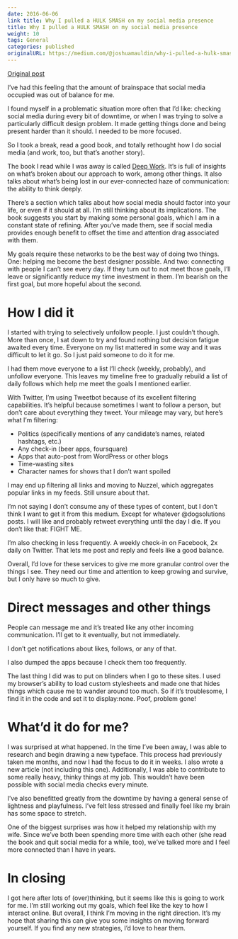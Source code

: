 ```yaml
---
date: 2016-06-06
link title: Why I pulled a HULK SMASH on my social media presence
title: Why I pulled a HULK SMASH on my social media presence
weight: 10
tags: General
categories: published
originalURL: https://medium.com/@joshuamauldin/why-i-pulled-a-hulk-smash-on-my-social-media-presence-c23a30b08e8
---
```


[Original post](https://medium.com/@joshuamauldin/why-i-pulled-a-hulk-smash-on-my-social-media-presence-c23a30b08e8)

I’ve had this feeling that the amount of brainspace that social media occupied was out of balance for me.

I found myself in a problematic situation more often that I’d like: checking social media during every bit of downtime, or when I was trying to solve a particularly difficult design problem. It made getting things done and being present harder than it should. I needed to be more focused.

So I took a break, read a good book, and totally rethought how I do social media (and work, too, but that’s another story).

The book I read while I was away is called [Deep Work](https://www.amazon.com/s?url=search-alias%3Daps&field-keywords=deep+work&tag=a2appu-20). It’s is full of insights on what’s broken about our approach to work, among other things. It also talks about what’s being lost in our ever-connected haze of communication: the ability to think deeply.

There’s a section which talks about how social media should factor into your life, or even if it should at all. I’m still thinking about its implications. The book suggests you start by making some personal goals, which I am in a constant state of refining. After you’ve made them, see if social media provides enough benefit to offset the time and attention drag associated with them.

My goals require these networks to be the best way of doing two things. One: helping me become the best designer possible. And two: connecting with people I can’t see every day. If they turn out to not meet those goals, I’ll leave or significantly reduce my time investment in them. I’m bearish on the first goal, but more hopeful about the second.

# How I did it

I started with trying to selectively unfollow people. I just couldn’t though. More than once, I sat down to try and found nothing but decision fatigue awaited every time. Everyone on my list mattered in some way and it was difficult to let it go. So I just paid someone to do it for me.

I had them move everyone to a list I’ll check (weekly, probably), and unfollow everyone. This leaves my timeline free to gradually rebuild a list of daily follows which help me meet the goals I mentioned earlier.

With Twitter, I’m using Tweetbot because of its excellent filtering capabilities. It’s helpful because sometimes I want to follow a person, but don’t care about everything they tweet. Your mileage may vary, but here’s what I’m filtering:

- Politics (specifically mentions of any candidate’s names, related hashtags, etc.)
- Any check-in (beer apps, foursquare)
- Apps that auto-post from WordPress or other blogs
- Time-wasting sites
- Character names for shows that I don’t want spoiled

I may end up filtering all links and moving to Nuzzel, which aggregates popular links in my feeds. Still unsure about that.

I’m not saying I don’t consume any of these types of content, but I don’t think I want to get it from this medium. Except for whatever @dogsolutions posts. I will like and probably retweet everything until the day I die. If you don’t like that: FIGHT ME.

I’m also checking in less frequently. A weekly check-in on Facebook, 2x daily on Twitter. That lets me post and reply and feels like a good balance.

Overall, I’d love for these services to give me more granular control over the things I see. They need our time and attention to keep growing and survive, but I only have so much to give.

# Direct messages and other things

People can message me and it’s treated like any other incoming communication. I’ll get to it eventually, but not immediately.

I don’t get notifications about likes, follows, or any of that.

I also dumped the apps because I check them too frequently.

The last thing I did was to put on blinders when I go to these sites. I used my browser’s ability to load custom stylesheets and made one that hides things which cause me to wander around too much. So if it’s troublesome, I find it in the code and set it to display:none. Poof, problem gone!

# What’d it do for me?

I was surprised at what happened. In the time I’ve been away, I was able to research and begin drawing a new typeface. This process had previously taken me months, and now I had the focus to do it in weeks. I also wrote a new article (not including this one). Additionally, I was able to contribute to some really heavy, thinky things at my job. This wouldn’t have been possible with social media checks every minute.

I’ve also benefitted greatly from the downtime by having a general sense of lightness and playfulness. I’ve felt less stressed and finally feel like my brain has some space to stretch.

One of the biggest surprises was how it helped my relationship with my wife. Since we’ve both been spending more time with each other (she read the book and quit social media for a while, too), we’ve talked more and I feel more connected than I have in years.

# In closing

I got here after lots of (over)thinking, but it seems like this is going to work for me. I’m still working out my goals, which feel like the key to how I interact online. But overall, I think I’m moving in the right direction. It’s my hope that sharing this can give you some insights on moving forward yourself. If you find any new strategies, I’d love to hear them.